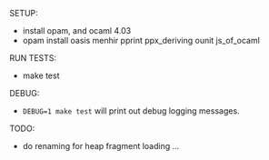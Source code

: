 SETUP:
   - install opam, and ocaml 4.03
   - opam install oasis menhir pprint ppx_deriving ounit js_of_ocaml

RUN TESTS:
   - make test

DEBUG:
   - `DEBUG=1 make test` will print out debug logging messages.

TODO:
   - do renaming for heap fragment loading
   ...

